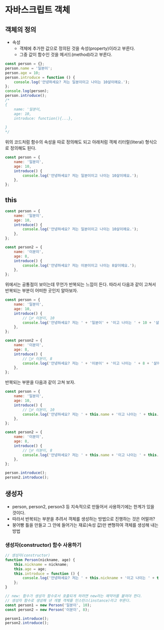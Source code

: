 # 자바스크립트 객체

## 객체의 정의

-   속성
    -   객체에 추가한 값으로 정의된 것을 속성(property)이라고 부른다.
    -   그중 값이 함수인 것을 메서드(method)라고 부른다.

```js
const person = {};
person.name = '일분이';
person.age = 10;
person.introduce = function () {
    console.log('안녕하세요? 저는 일분이이고 나이는 10살이에요.');
};
console.log(person);
person.introduce();
/*
{
    name: '일분이,
    age: 10,
    introduce: function(){...},
    
}
*/
```

위의 코드처럼 함수의 속성을 따로 정의해도 되고 아래처럼 객체 리터럴(literal) 형식으로 정의해도 된다.

```js
const person = {
    name: '일분이',
    age: 10,
    introduce() {
        console.log('안녕하세요? 저는 일분이이고 나이는 10살이에요.');
    },
};
```

## this

```js
const person = {
    name: '일분이',
    age: 10,
    introduce() {
        console.log('안녕하세요? 저는 일분이이고 나이는 10살이에요.');
    },
};

const person2 = {
    name: '이분이',
    age: 8,
    introduce() {
        console.log('안녕하세요? 저는 이분이이고 나이는 8살이에요.');
    },
};
```

위에서는 공통점이 보이는데 무언가 반복되는 느낌이 든다.
따라서 다음과 같이 고쳐서 반복되는 부분이 어떠한 곳인지 알아보자.

```js
const person = {
    name: '일분이',
    age: 10,
    introduce() {
        // 🤷‍♂️ 이분이, 10
        console.log('안녕하세요? 저는 ' + '일분이' + '이고 나이는 ' + 10 + '살이에요.');
    },
};

const person2 = {
    name: '이분이',
    age: 8,
    introduce() {
        // 🤷‍♂️ 이분이, 8
        console.log('안녕하세요? 저는 ' + '이분이' + '이고 나이는 ' + 8 + '살이에요.');
    },
};
```

반복되는 부분을 다음과 같이 고쳐 보자.

```js
const person = {
    name: '일분이',
    age: 10,
    introduce() {
        // 🤷‍♂️ 이분이, 10
        console.log('안녕하세요? 저는 ' + this.name + '이고 나이는 ' + this.age + '살이에요.');
    },
};

const person2 = {
    name: '이분이',
    age: 8,
    introduce() {
        // 🤷‍♂️ 이분이, 8
        console.log('안녕하세요? 저는 ' + this.name + '이고 나이는 ' + this.age + '살이에요.');
    },
};

person.introduce();
person2.introduce();
```

## 생성자

-   person, person2, person3 등 지속적으로 만들어서 사용하기에는 한계가 있을 것이다.
-   따라서 반복되는 부분을 추려서 객체를 생성하는 방법으로 진행하는 것은 어떨까?
-   붕어빵 틀을 만들고 그 안에 들어가는 재료(속성 값)만 변형하여 객체를 생성해 내는 방법

### 생성자(constructor) 함수 사용하기

```js
// 생성자(constructor)
function Person(nickname, age) {
    this.nickname = nickname;
    this.age = age;
    this.introduce = function () {
        console.log('안녕하세요? 저는 ' + this.nickname + '이고 나이는 ' + this.age + '살이에요.');
    };
}

// new: 함수가 생성자 함수로서 호출되게 하려면 new라는 예약어를 붙여야 한다.
// 생성자 함수로 생성해 낸 개별 객체를 인스턴스(instance)라고 부른다.
const person1 = new Person('일분이', 10);
const person2 = new Person('이분이', 8);

person1.introduce();
person2.introduce();
```
